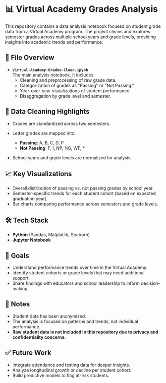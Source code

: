 # 📊 Virtual Academy Grades Analysis

This repository contains a data analysis notebook focused on student grade data from a Virtual Academy program. The project cleans and explores semester grades across multiple school years and grade levels, providing insights into academic trends and performance.

## 📁 File Overview

- **`Virtual-Academy-Grades-Clean.ipynb`**  
  The main analysis notebook. It includes:
  - Cleaning and preprocessing of raw grade data.
  - Categorization of grades as "Passing" or "Not Passing."
  - Year-over-year visualizations of student performance.
  - Disaggregation by grade level and semester.

## 🧼 Data Cleaning Highlights

- Grades are standardized across two semesters.
- Letter grades are mapped into:
  - **Passing**: A, B, C, D, P  
  - **Not Passing**: F, I, NP, NG, WF, *

- School years and grade levels are normalized for analysis.

## 📈 Key Visualizations

- Overall distribution of passing vs. not passing grades by school year.
- Semester-specific trends for each student cohort (based on expected graduation year).
- Bar charts comparing performance across semesters and grade levels.

## 🛠️ Tech Stack

- **Python** (Pandas, Matplotlib, Seaborn)
- **Jupyter Notebook**

## 🎯 Goals

- Understand performance trends over time in the Virtual Academy.
- Identify student cohorts or grade levels that may need additional support.
- Share findings with educators and school leadership to inform decision-making.

## 📌 Notes

- Student data has been anonymized.
- The analysis is focused on patterns and trends, not individual performance.
- **Raw student data is not included in this repository due to privacy and confidentiality concerns.**

## ✅ Future Work

- Integrate attendance and testing data for deeper insights.
- Analyze longitudinal growth or decline per student cohort.
- Build predictive models to flag at-risk students.
